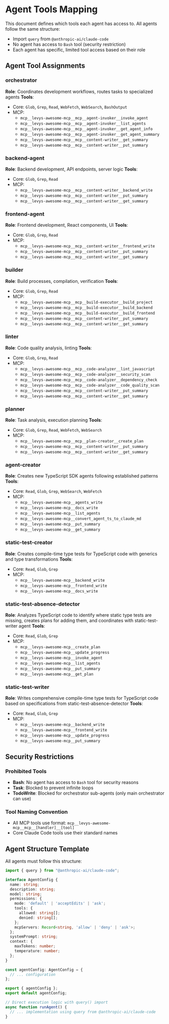 # Agent Tools Mapping

This document defines which tools each agent has access to. All agents follow the same structure:
- Import `query` from `@anthropic-ai/claude-code`
- No agent has access to `Bash` tool (security restriction)
- Each agent has specific, limited tool access based on their role

## Agent Tool Assignments

### orchestrator
**Role**: Coordinates development workflows, routes tasks to specialized agents
**Tools**:
- Core: `Glob`, `Grep`, `Read`, `WebFetch`, `WebSearch`, `BashOutput`
- MCP: 
  - `mcp__levys-awesome-mcp__mcp__agent-invoker__invoke_agent`
  - `mcp__levys-awesome-mcp__mcp__agent-invoker__list_agents`
  - `mcp__levys-awesome-mcp__mcp__agent-invoker__get_agent_info`
  - `mcp__levys-awesome-mcp__mcp__agent-invoker__get_agent_summary`
  - `mcp__levys-awesome-mcp__mcp__content-writer__get_summary`
  - `mcp__levys-awesome-mcp__mcp__content-writer__put_summary`

### backend-agent
**Role**: Backend development, API endpoints, server logic
**Tools**:
- Core: `Glob`, `Grep`, `Read`
- MCP:
  - `mcp__levys-awesome-mcp__mcp__content-writer__backend_write`
  - `mcp__levys-awesome-mcp__mcp__content-writer__put_summary`
  - `mcp__levys-awesome-mcp__mcp__content-writer__get_summary`

### frontend-agent
**Role**: Frontend development, React components, UI
**Tools**:
- Core: `Glob`, `Grep`, `Read`
- MCP:
  - `mcp__levys-awesome-mcp__mcp__content-writer__frontend_write`
  - `mcp__levys-awesome-mcp__mcp__content-writer__put_summary`
  - `mcp__levys-awesome-mcp__mcp__content-writer__get_summary`

### builder
**Role**: Build processes, compilation, verification
**Tools**:
- Core: `Glob`, `Grep`, `Read`
- MCP:
  - `mcp__levys-awesome-mcp__mcp__build-executor__build_project`
  - `mcp__levys-awesome-mcp__mcp__build-executor__build_backend`
  - `mcp__levys-awesome-mcp__mcp__build-executor__build_frontend`
  - `mcp__levys-awesome-mcp__mcp__content-writer__put_summary`
  - `mcp__levys-awesome-mcp__mcp__content-writer__get_summary`

### linter
**Role**: Code quality analysis, linting
**Tools**:
- Core: `Glob`, `Grep`, `Read`
- MCP:
  - `mcp__levys-awesome-mcp__mcp__code-analyzer__lint_javascript`
  - `mcp__levys-awesome-mcp__mcp__code-analyzer__security_scan`
  - `mcp__levys-awesome-mcp__mcp__code-analyzer__dependency_check`
  - `mcp__levys-awesome-mcp__mcp__code-analyzer__code_quality_scan`
  - `mcp__levys-awesome-mcp__mcp__content-writer__put_summary`
  - `mcp__levys-awesome-mcp__mcp__content-writer__get_summary`

### planner
**Role**: Task analysis, execution planning
**Tools**:
- Core: `Glob`, `Grep`, `Read`, `WebFetch`, `WebSearch`
- MCP:
  - `mcp__levys-awesome-mcp__mcp__plan-creator__create_plan`
  - `mcp__levys-awesome-mcp__mcp__content-writer__put_summary`
  - `mcp__levys-awesome-mcp__mcp__content-writer__get_summary`

### agent-creator
**Role**: Creates new TypeScript SDK agents following established patterns
**Tools**:
- Core: `Read`, `Glob`, `Grep`, `WebSearch`, `WebFetch`
- MCP:
  - `mcp__levys-awesome-mcp__agents_write`
  - `mcp__levys-awesome-mcp__docs_write`
  - `mcp__levys-awesome-mcp__list_agents`
  - `mcp__levys-awesome-mcp__convert_agent_ts_to_claude_md`
  - `mcp__levys-awesome-mcp__put_summary`
  - `mcp__levys-awesome-mcp__get_summary`

### static-test-creator
**Role**: Creates compile-time type tests for TypeScript code with generics and type transformations
**Tools**:
- Core: `Read`, `Glob`, `Grep`
- MCP:
  - `mcp__levys-awesome-mcp__backend_write`
  - `mcp__levys-awesome-mcp__frontend_write`
  - `mcp__levys-awesome-mcp__docs_write`

### static-test-absence-detector
**Role**: Analyzes TypeScript code to identify where static type tests are missing, creates plans for adding them, and coordinates with static-test-writer agent
**Tools**:
- Core: `Read`, `Glob`, `Grep`
- MCP:
  - `mcp__levys-awesome-mcp__create_plan`
  - `mcp__levys-awesome-mcp__update_progress`
  - `mcp__levys-awesome-mcp__invoke_agent`
  - `mcp__levys-awesome-mcp__list_agents`
  - `mcp__levys-awesome-mcp__put_summary`
  - `mcp__levys-awesome-mcp__get_plan`

### static-test-writer
**Role**: Writes comprehensive compile-time type tests for TypeScript code based on specifications from static-test-absence-detector
**Tools**:
- Core: `Read`, `Glob`, `Grep`
- MCP:
  - `mcp__levys-awesome-mcp__backend_write`
  - `mcp__levys-awesome-mcp__frontend_write`
  - `mcp__levys-awesome-mcp__update_progress`
  - `mcp__levys-awesome-mcp__put_summary`

## Security Restrictions

### Prohibited Tools
- **Bash**: No agent has access to `Bash` tool for security reasons
- **Task**: Blocked to prevent infinite loops
- **TodoWrite**: Blocked for orchestrator sub-agents (only main orchestrator can use)

### Tool Naming Convention
- All MCP tools use format: `mcp__levys-awesome-mcp__mcp__[handler]__[tool]`
- Core Claude Code tools use their standard names

## Agent Structure Template

All agents must follow this structure:

```typescript
import { query } from "@anthropic-ai/claude-code";

interface AgentConfig {
  name: string;
  description: string;
  model: string;
  permissions: {
    mode: 'default' | 'acceptEdits' | 'ask';
    tools: {
      allowed: string[];
      denied: string[];
    };
    mcpServers: Record<string, 'allow' | 'deny' | 'ask'>;
  };
  systemPrompt: string;
  context: {
    maxTokens: number;
    temperature: number;
  };
}

const agentConfig: AgentConfig = {
  // ... configuration
};

export { agentConfig };
export default agentConfig;

// Direct execution logic with query() import
async function runAgent() {
  // ... implementation using query from @anthropic-ai/claude-code
}
```